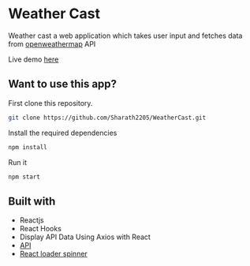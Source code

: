 # Weather Cast

Weather cast a web application which takes user input and fetches data from [openweathermap](https://openweathermap.org/api) API

Live demo [here](https://647ec47beb86c866213607eb--gleaming-piroshki-46ac75.netlify.app/)

## Want to use this app? 

First clone this repository.

```bash
git clone https://github.com/Sharath2205/WeatherCast.git
```

Install the required dependencies

```bash
npm install
```

Run it

```bash
npm start
```


## Built with

- Reactjs
- React Hooks
- Display API Data Using Axios with React
- [API](https://openweathermap.org/api)
- [React loader spinner](https://www.npmjs.com/package/react-loader-spinner)

